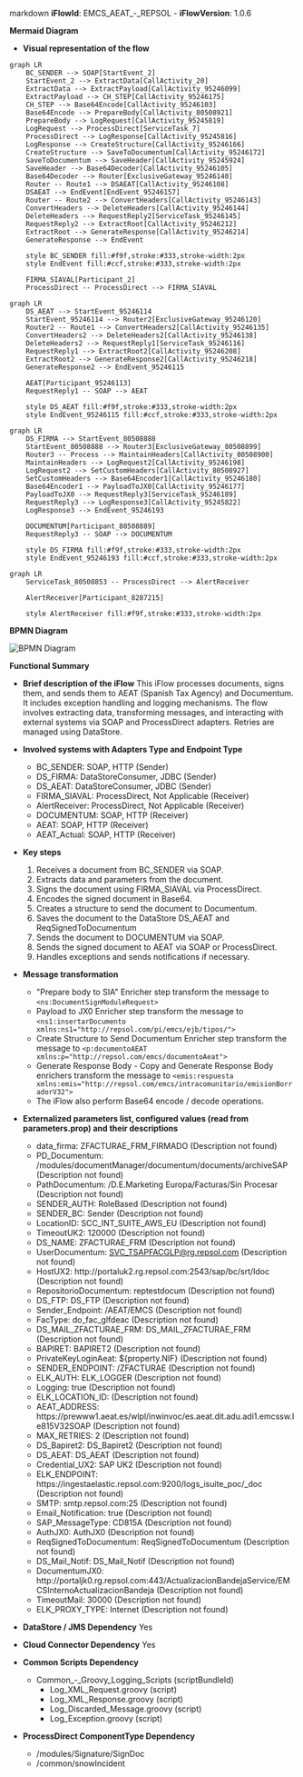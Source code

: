 markdown
**iFlowId**: EMCS_AEAT_-_REPSOL - **iFlowVersion**: 1.0.6

**Mermaid Diagram**
- **Visual representation of the flow**

```mermaid
graph LR
    BC_SENDER --> SOAP[StartEvent_2]
    StartEvent_2 --> ExtractData[CallActivity_20]
    ExtractData --> ExtractPayload[CallActivity_95246099]
    ExtractPayload --> CH_STEP[CallActivity_95246175]
    CH_STEP --> Base64Encode[CallActivity_95246103]
    Base64Encode --> PrepareBody[CallActivity_80508921]
    PrepareBody --> LogRequest[CallActivity_95245819]
    LogRequest --> ProcessDirect[ServiceTask_7]
    ProcessDirect --> LogResponse[CallActivity_95245816]
    LogResponse --> CreateStructure[CallActivity_95246166]
    CreateStructure --> SaveToDocumentum[CallActivity_95246172]
    SaveToDocumentum --> SaveHeader[CallActivity_95245924]
    SaveHeader --> Base64Decoder[CallActivity_95246105]
    Base64Decoder --> Router[ExclusiveGateway_95246140]
    Router -- Route1 --> DSAEAT[CallActivity_95246108]
    DSAEAT --> EndEvent[EndEvent_95246157]
    Router -- Route2 --> ConvertHeaders[CallActivity_95246143]
    ConvertHeaders --> DeleteHeaders[CallActivity_95246144]
    DeleteHeaders --> RequestReply2[ServiceTask_95246145]
    RequestReply2 --> ExtractRoot[CallActivity_95246212]
    ExtractRoot --> GenerateResponse[CallActivity_95246214]
    GenerateResponse --> EndEvent

    style BC_SENDER fill:#f9f,stroke:#333,stroke-width:2px
    style EndEvent fill:#ccf,stroke:#333,stroke-width:2px

    FIRMA_SIAVAL[Participant_2]
    ProcessDirect -- ProcessDirect --> FIRMA_SIAVAL
```

```mermaid
graph LR
    DS_AEAT --> StartEvent_95246114
    StartEvent_95246114 --> Router2[ExclusiveGateway_95246120]
    Router2 -- Route1 --> ConvertHeaders2[CallActivity_95246135]
    ConvertHeaders2 --> DeleteHeaders2[CallActivity_95246138]
    DeleteHeaders2 --> RequestReply1[ServiceTask_95246116]
    RequestReply1 --> ExtractRoot2[CallActivity_95246208]
    ExtractRoot2 --> GenerateResponse2[CallActivity_95246218]
    GenerateResponse2 --> EndEvent_95246115

    AEAT[Participant_95246113]
    RequestReply1 -- SOAP --> AEAT

    style DS_AEAT fill:#f9f,stroke:#333,stroke-width:2px
    style EndEvent_95246115 fill:#ccf,stroke:#333,stroke-width:2px
```

```mermaid
graph LR
    DS_FIRMA --> StartEvent_80508888
    StartEvent_80508888 --> Router3[ExclusiveGateway_80508899]
    Router3 -- Process --> MaintainHeaders[CallActivity_80508900]
    MaintainHeaders --> LogRequest2[CallActivity_95246198]
    LogRequest2 --> SetCustomHeaders[CallActivity_80508927]
    SetCustomHeaders --> Base64Encoder1[CallActivity_95246180]
    Base64Encoder1 --> PayloadToJX0[CallActivity_95246177]
    PayloadToJX0 --> RequestReply3[ServiceTask_95246189]
    RequestReply3 --> LogResponse3[CallActivity_95245822]
    LogResponse3 --> EndEvent_95246193

    DOCUMENTUM[Participant_80508889]
    RequestReply3 -- SOAP --> DOCUMENTUM

    style DS_FIRMA fill:#f9f,stroke:#333,stroke-width:2px
    style EndEvent_95246193 fill:#ccf,stroke:#333,stroke-width:2px
```

```mermaid
graph LR
    ServiceTask_80508853 -- ProcessDirect --> AlertReceiver

    AlertReceiver[Participant_8287215]

    style AlertReceiver fill:#f9f,stroke:#333,stroke-width:2px
```
**BPMN Diagram**

![BPMN Diagram](./EMCS_AEAT_-_REPSOL-1.0.6.png "BPMN Diagram")

**Functional Summary**
- **Brief description of the iFlow**
This iFlow processes documents, signs them, and sends them to AEAT (Spanish Tax Agency) and Documentum. It includes exception handling and logging mechanisms. The flow involves extracting data, transforming messages, and interacting with external systems via SOAP and ProcessDirect adapters. Retries are managed using DataStore.

- **Involved systems with Adapters Type and Endpoint Type**
    - BC_SENDER: SOAP, HTTP (Sender)
    - DS_FIRMA: DataStoreConsumer, JDBC (Sender)
    - DS_AEAT: DataStoreConsumer, JDBC (Sender)
    - FIRMA_SIAVAL: ProcessDirect, Not Applicable (Receiver)
    - AlertReceiver: ProcessDirect, Not Applicable (Receiver)
    - DOCUMENTUM: SOAP, HTTP (Receiver)
    - AEAT: SOAP, HTTP (Receiver)
    - AEAT_Actual: SOAP, HTTP (Receiver)

- **Key steps**
    1. Receives a document from BC_SENDER via SOAP.
    2. Extracts data and parameters from the document.
    3. Signs the document using FIRMA_SIAVAL via ProcessDirect.
    4. Encodes the signed document in Base64.
    5. Creates a structure to send the document to Documentum.
    6. Saves the document to the DataStore DS_AEAT and ReqSignedToDocumentum
    7. Sends the document to DOCUMENTUM via SOAP.
    8. Sends the signed document to AEAT via SOAP or ProcessDirect.
    9. Handles exceptions and sends notifications if necessary.

- **Message transformation**
    - "Prepare body to SIA" Enricher step transform the message to `<ns:DocumentSignModuleRequest>`
    - Payload to JX0 Enricher step transform the message to `<ns1:insertarDocumento xmlns:ns1="http://repsol.com/pi/emcs/ejb/tipos/">`
    - Create Structure to Send Documentum Enricher step transform the message to `<p:documentoAEAT xmlns:p="http://repsol.com/emcs/documentoAeat">`
    - Generate Response Body - Copy and Generate Response Body enrichers transform the message to `<emis:respuesta xmlns:emis="http://repsol.com/emcs/intracomunitario/emisionBorradorV32">`
    - The iFlow also perform Base64 encode / decode operations.

- **Externalized parameters list, configured values (read from parameters.prop) and their descriptions**
    - data_firma: ZFACTURAE_FRM_FIRMADO (Description not found)
    - PD_Documentum: /modules/documentManager/documentum/documents/archiveSAP (Description not found)
    - PathDocumentum: /D.E.Marketing Europa/Facturas/Sin Procesar (Description not found)
    - SENDER_AUTH: RoleBased (Description not found)
    - SENDER_BC: Sender (Description not found)
    - LocationID: SCC_INT_SUITE_AWS_EU (Description not found)
    - TimeoutUK2: 120000 (Description not found)
    - DS_NAME: ZFACTURAE_FRM (Description not found)
    - UserDocumentum: SVC_TSAPFACGLP@rg.repsol.com (Description not found)
    - HostUX2: http\://portaluk2.rg.repsol.com\:2543/sap/bc/srt/Idoc (Description not found)
    - RepositorioDocumentum: reptestdocum (Description not found)
    - DS_FTP: DS_FTP (Description not found)
    - Sender_Endpoint: /AEAT/EMCS (Description not found)
    - FacType: do_fac_glfdeac (Description not found)
    - DS_MAIL_ZFACTURAE_FRM: DS_MAIL_ZFACTURAE_FRM (Description not found)
    - BAPIRET: BAPIRET2 (Description not found)
    - PrivateKeyLoginAeat: \${property.NIF} (Description not found)
    - SENDER_ENDPOINT: /ZFACTURAE (Description not found)
    - ELK_AUTH: ELK_LOGGER (Description not found)
    - Logging: true (Description not found)
    - ELK_LOCATION_ID:  (Description not found)
    - AEAT_ADDRESS: https\://prewww1.aeat.es/wlpl/inwinvoc/es.aeat.dit.adu.adi1.emcssw.Ie815V32SOAP (Description not found)
    - MAX_RETRIES: 2 (Description not found)
    - DS_Bapiret2: DS_Bapiret2 (Description not found)
    - DS_AEAT: DS_AEAT (Description not found)
    - Credential_UX2: SAP UK2 (Description not found)
    - ELK_ENDPOINT: https\://ingestaelastic.repsol.com\:9200/logs_isuite_poc/_doc (Description not found)
    - SMTP: smtp.repsol.com\:25 (Description not found)
    - Email_Notification: true (Description not found)
    - SAP_MessageType: CD815A (Description not found)
    - AuthJX0: AuthJX0 (Description not found)
    - ReqSignedToDocumentum: ReqSignedToDocumentum (Description not found)
    - DS_Mail_Notif: DS_Mail_Notif (Description not found)
    - DocumentumJX0: http\://portaljk0.rg.repsol.com\:443/ActualizacionBandejaService/EMCSInternoActualizacionBandeja (Description not found)
    - TimeoutMail: 30000 (Description not found)
    - ELK_PROXY_TYPE: Internet (Description not found)

- **DataStore / JMS Dependency**
Yes

- **Cloud Connector Dependency**
Yes

- **Common Scripts Dependency**
    - Common_-_Groovy_Logging_Scripts (scriptBundleId)
        - Log_XML_Request.groovy (script)
        - Log_XML_Response.groovy (script)
        - Log_Discarded_Message.groovy (script)
        - Log_Exception.groovy (script)

- **ProcessDirect ComponentType Dependency**
    - /modules/Signature/SignDoc
    - /common/snowIncident